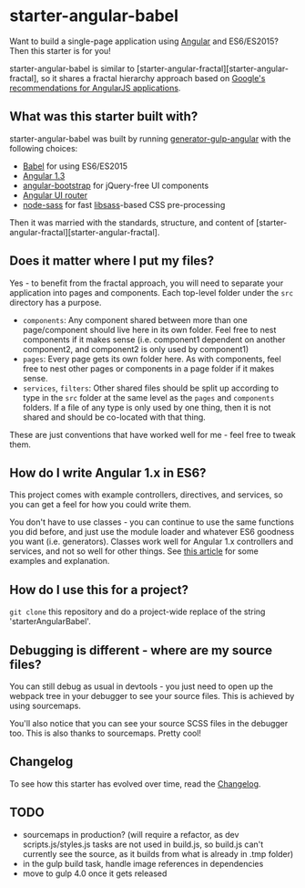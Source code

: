 # starter-angular-babel
Want to build a single-page application using [Angular][angular] and ES6/ES2015? Then this starter is for you!

starter-angular-babel is similar to [starter-angular-fractal][starter-angular-fractal], so it shares a fractal hierarchy approach based on [Google's recommendations for AngularJS applications][google-recommendations]. 



## What was this starter built with?
starter-angular-babel was built by running [generator-gulp-angular][generator-gulp-angular] with the following choices:
- [Babel][babel] for using ES6/ES2015
- [Angular 1.3][angular]
- [angular-bootstrap][angular-bootstrap] for jQuery-free UI components
- [Angular UI router][ui-router]
- [node-sass][node-sass] for fast [libsass][libsass]-based CSS pre-processing

Then it was married with the standards, structure, and content of [starter-angular-fractal][starter-angular-fractal].



## Does it matter where I put my files?
Yes - to benefit from the fractal approach, you will need to separate your application into pages and components. Each top-level folder under the `src` directory has a purpose.
- `components`: Any component shared between more than one page/component should live here in its own folder. Feel free to nest components if it makes sense (i.e. component1 dependent on another component2, and component2 is only used by component1)
- `pages`: Every page gets its own folder here. As with components, feel free to nest other pages or components in a page folder if it makes sense.
- `services`, `filters`: Other shared files should be split up according to type in the `src` folder at the same level as the `pages` and `components` folders. If a file of any type is only used by one thing, then it is not shared and should be co-located with that thing.

These are just conventions that have worked well for me - feel free to tweak them.



## How do I write Angular 1.x in ES6?
This project comes with example controllers, directives, and services, so you can get a feel for how you could write them.

You don't have to use classes - you can continue to use the same functions you did before, and just use the module loader and whatever ES6 goodness you want (i.e. generators). Classes work well for Angular 1.x controllers and services, and not so well for other things. See [this article][exploring-es6-angular] for some examples and explanation.



## How do I use this for a project?
`git clone` this repository and do a project-wide replace of the string 'starterAngularBabel'.



## Debugging is different - where are my source files?
You can still debug as usual in devtools - you just need to open up the webpack tree in your debugger to see your source files. This is achieved by using sourcemaps.

You'll also notice that you can see your source SCSS files in the debugger too. This is also thanks to sourcemaps. Pretty cool!



## Changelog
To see how this starter has evolved over time, read the [Changelog](CHANGELOG.md).



## TODO
- sourcemaps in production? (will require a refactor, as dev scripts.js/styles.js tasks are not used in build.js, so build.js can't currently see the source, as it builds from what is already in .tmp folder)
- in the gulp build task, handle image references in dependencies
- move to gulp 4.0 once it gets released


[generator-gulp-angular]: https://github.com/Swiip/generator-gulp-angular
[angular-bootstrap]: https://github.com/angular-ui/bootstrap
[angular]: https://github.com/angular/angular.js
[ui-router]: https://github.com/angular-ui/ui-router
[babel]: http://babeljs.io/
[node-sass]: https://github.com/sass/node-sass
[libsass]: https://github.com/hcatlin/libsass
[exploring-es6-angular]: http://www.michaelbromley.co.uk/blog/350/exploring-es6-classes-in-angularjs-1-x
[google-recommendations]: http://goo.gl/DQtY4y
